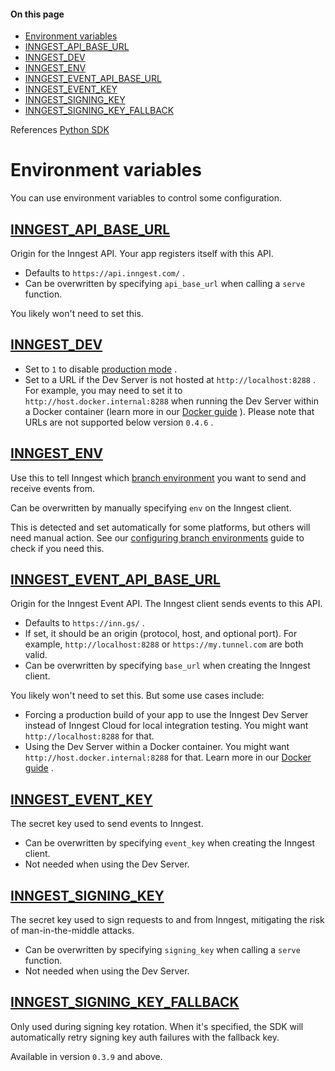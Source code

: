 #### On this page

- [Environment variables](\docs\reference\python\overview\env-vars#environment-variables)
- [INNGEST\_API\_BASE\_URL](\docs\reference\python\overview\env-vars#inngest-api-base-url)
- [INNGEST\_DEV](\docs\reference\python\overview\env-vars#inngest-dev)
- [INNGEST\_ENV](\docs\reference\python\overview\env-vars#inngest-env)
- [INNGEST\_EVENT\_API\_BASE\_URL](\docs\reference\python\overview\env-vars#inngest-event-api-base-url)
- [INNGEST\_EVENT\_KEY](\docs\reference\python\overview\env-vars#inngest-event-key)
- [INNGEST\_SIGNING\_KEY](\docs\reference\python\overview\env-vars#inngest-signing-key)
- [INNGEST\_SIGNING\_KEY\_FALLBACK](\docs\reference\python\overview\env-vars#inngest-signing-key-fallback)

References [Python SDK](\docs\reference\python)

# Environment variables

You can use environment variables to control some configuration.

## [INNGEST\_API\_BASE\_URL](\docs\reference\python\overview\env-vars#inngest-api-base-url)

Origin for the Inngest API. Your app registers itself with this API.

- Defaults to `https://api.inngest.com/` .
- Can be overwritten by specifying `api_base_url` when calling a `serve` function.

You likely won't need to set this.

## [INNGEST\_DEV](\docs\reference\python\overview\env-vars#inngest-dev)

- Set to `1` to disable [production mode](\docs\reference\python\overview\prod-mode) .
- Set to a URL if the Dev Server is not hosted at `http://localhost:8288` . For example, you may need to set it to `http://host.docker.internal:8288` when running the Dev Server within a Docker container (learn more in our [Docker guide](\docs\guides\development-with-docker) ). Please note that URLs are not supported below version `0.4.6` .

## [INNGEST\_ENV](\docs\reference\python\overview\env-vars#inngest-env)

Use this to tell Inngest which [branch environment](\docs\platform\environments#branch-environments) you want to send and receive events from.

Can be overwritten by manually specifying `env` on the Inngest client.

This is detected and set automatically for some platforms, but others will need manual action. See our [configuring branch environments](\docs\platform\environments#configuring-branch-environments) guide to check if you need this.

## [INNGEST\_EVENT\_API\_BASE\_URL](\docs\reference\python\overview\env-vars#inngest-event-api-base-url)

Origin for the Inngest Event API. The Inngest client sends events to this API.

- Defaults to `https://inn.gs/` .
- If set, it should be an origin (protocol, host, and optional port). For example, `http://localhost:8288` or `https://my.tunnel.com` are both valid.
- Can be overwritten by specifying `base_url` when creating the Inngest client.

You likely won't need to set this. But some use cases include:

- Forcing a production build of your app to use the Inngest Dev Server instead of Inngest Cloud for local integration testing. You might want `http://localhost:8288` for that.
- Using the Dev Server within a Docker container. You might want `http://host.docker.internal:8288` for that. Learn more in our [Docker guide](\docs\guides\development-with-docker) .

## [INNGEST\_EVENT\_KEY](\docs\reference\python\overview\env-vars#inngest-event-key)

The secret key used to send events to Inngest.

- Can be overwritten by specifying `event_key` when creating the Inngest client.
- Not needed when using the Dev Server.

## [INNGEST\_SIGNING\_KEY](\docs\reference\python\overview\env-vars#inngest-signing-key)

The secret key used to sign requests to and from Inngest, mitigating the risk of man-in-the-middle attacks.

- Can be overwritten by specifying `signing_key` when calling a `serve` function.
- Not needed when using the Dev Server.

## [INNGEST\_SIGNING\_KEY\_FALLBACK](\docs\reference\python\overview\env-vars#inngest-signing-key-fallback)

Only used during signing key rotation. When it's specified, the SDK will automatically retry signing key auth failures with the fallback key.

Available in version `0.3.9` and above.